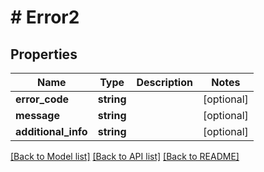 # # Error2

## Properties

Name | Type | Description | Notes
------------ | ------------- | ------------- | -------------
**error_code** | **string** |  | [optional]
**message** | **string** |  | [optional]
**additional_info** | **string** |  | [optional]

[[Back to Model list]](../../README.md#models) [[Back to API list]](../../README.md#endpoints) [[Back to README]](../../README.md)
